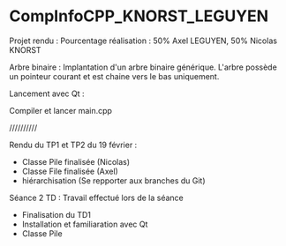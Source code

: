 # CompInfoCPP_KNORST_LEGUYEN

Projet rendu :
Pourcentage réalisation : 50% Axel LEGUYEN, 50% Nicolas KNORST

Arbre binaire :
Implantation d'un arbre binaire générique. L'arbre possède un pointeur courant et est chaine vers le bas uniquement.


Lancement avec Qt :

Compiler et lancer main.cpp



//////////

Rendu du TP1 et TP2 du 19 février :
- Classe Pile finalisée (Nicolas)
- Classe File finalisée (Axel)
- hiérarchisation 
(Se repporter aux branches du Git)



Séance 2 TD :
Travail effectué lors de la séance 
- Finalisation du TD1
- Installation et familiaration avec Qt
- Classe Pile

